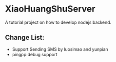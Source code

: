 # XiaoHuangShuServer
A tutorial project on how to develop nodejs backend. 

Change List:
---
- Support Sending SMS by luosimao and yunpian
- pingpp debug support
